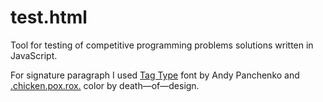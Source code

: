 # test.html
Tool for testing of competitive programming problems solutions written in JavaScript.

For signature paragraph I used [Tag Type](https://www.behance.net/gallery/41434855/Tag-Type-Free-Font) font by Andy Panchenko and [.chicken.pox.rox.](http://www.colourlovers.com/color/FA023C/.chicken.pox.rox.) color by death—of—design.
